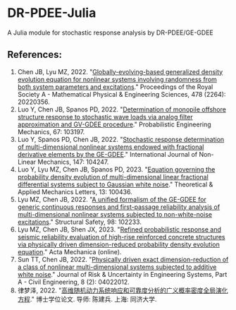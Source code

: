 # DR-PDEE-Julia

A Julia module for stochastic response analysis by DR-PDEE/GE-GDEE

## References:

1. Chen JB, Lyu MZ, 2022. "[Globally-evolving-based generalized density evolution equation for nonlinear systems involving randomness from both system parameters and excitations](https://royalsocietypublishing.org/doi/abs/10.1098/rspa.2022.0356)." Proceedings of the Royal Society A - Mathematical Physical & Engineering Sciences, 478 (2264): 20220356.  
2. Luo Y, Chen JB, Spanos PD, 2022. "[Determination of monopile offshore structure response to stochastic wave loads via analog filter approximation and GV-GDEE procedure](https://www.sciencedirect.com/science/article/abs/pii/S0266892022000017)." Probabilistic Engineering Mechanics, 67: 103197.  
3. Luo Y, Spanos PD, Chen JB, 2022. "[Stochastic response determination of multi-dimensional nonlinear systems endowed with fractional derivative elements by the GE-GDEE](https://www.sciencedirect.com/science/article/abs/pii/S0020746222002177)." International Journal of Non-Linear Mechanics, 147: 104247.  
4. Luo Y, Lyu MZ, Chen JB, Spanos PD, 2023. "[Equation governing the probability density evolution of multi-dimensional linear fractional differential systems subject to Gaussian white noise](https://www.sciencedirect.com/science/article/pii/S2095034923000077)." Theoretical & Applied Mechanics Letters, 13: 100436.  
5. Lyu MZ, Chen JB, 2022. "[A unified formalism of the GE-GDEE for generic continuous responses and first-passage reliability analysis of multi-dimensional nonlinear systems subjected to non-white-noise excitations](https://www.sciencedirect.com/science/article/abs/pii/S0167473022000431)." Structural Safety, 98: 102233.  
6. Lyu MZ, Chen JB, Shen JX, 2023. "[Refined probabilistic response and seismic reliability evaluation of high-rise reinforced concrete structures via physically driven dimension-reduced probability density evolution equation](https://link.springer.com/article/10.1007/s00707-023-03666-4)." Acta Mechanica (online).  
7. Sun TT, Chen JB, 2022. "[Physically driven exact dimension-reduction of a class of nonlinear multi-dimensional systems subjected to additive white noise](https://ascelibrary.org/doi/full/10.1061/AJRUA6.0001229?casa_token=Cj5Av1_ftQsAAAAA%3ABasRD13aDrXyYQ5SJZrQh8WWTZdaCvyodhS8CRLwTPcUcwL0nq4PUJsklN5DRf2L9Sr8tHgcYA)." Journal of Risk & Uncertainty in Engineering Systems, Part A - Civil Engineering, 8 (2): 04022012.  
8. 律梦泽, 2022. "[高维随机动力系统响应和可靠度分析的广义概率密度全局演化方程](https://www.researchgate.net/publication/366390867_gaoweisuijidonglixitongxiangyinghekekaodufenxideguangyigailumiduquanjuyanhuafangcheng)." 博士学位论文. 导师: 陈建兵. 上海: 同济大学.
